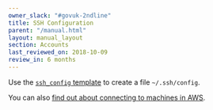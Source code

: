```yaml
---
owner_slack: "#govuk-2ndline"
title: SSH Configuration
parent: "/manual.html"
layout: manual_layout
section: Accounts
last_reviewed_on: 2018-10-09
review_in: 6 months
---
```


Use the [`ssh_config` template](https://github.com/alphagov/govuk-puppet/blob/master/development-vm/ssh_config) to create a file `~/.ssh/config`.

You can also [find out about connecting to machines in AWS](howto-ssh-to-machines-in-aws.html).
